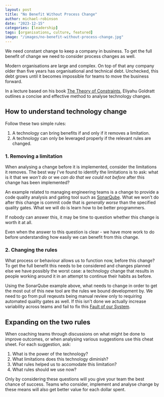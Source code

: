 ```yaml
---
layout: post
title: "No Benefit Without Process Change"
author: michael-robinson
date: "2023-12-15"
categories: [leadership]
tags: [organisations, culture, featured]
image: "/images/no-benefit-without-process-change.jpg"
---
```


We need constant change to keep a company in business. To get the full benefit of change we need to consider process changes as well.

Modern organisations are large and complex. On top of that any company older than five years has organisational and technical debt. Unchecked, this debt grows until it becomes impossible for teams to move the business forward.

In a lecture based on his book [The Theory of Constraints](https://www.amazon.com/Theory-Constraints-Eliyahu-M-Goldratt/dp/0884271668), Eliyahu Goldratt outlines a concise and effective method to analyse technology changes.

## How to understand technology change

Follow these two simple rules:

1. A technology can bring benefits if and only if it removes a limitation.
2. A technology can only be leveraged properly if the relevant rules are changed.

### 1. Removing a limitation

When analysing a change before it is implemented, consider the limitations it removes. The best way I've found to identify the limitations is to ask: what is it that we _won't do_ or we _can do that we could not before_ after this change has been implemented?

An example related to managing engineering teams is a change to provide a code quality analysis and gating tool such as [SonarQube](https://www.sonarsource.com/products/sonarqube/). What we won't do after this change is commit code that is _generally worse_ than the specified quality gates. What we will do is learn how to be better programmers.

If nobody can answer this, it may be time to question whether this change is worth it at all.

Even when the answer to this question is clear - we have more work to do before understanding how easily we can benefit from this change.

### 2. Changing the rules

What process or behaviour allows us to function now, before this change? To get the full benefit this needs to be considered and changes planned else we have possibly the worst case: a technology change that results in people working around it in an attempt to continue their habits as before.

Using the SonarQube example above, what needs to change in order to get the most out of this new tool are the rules we bound development by. We need to go from pull reqeusts being manual review only to requiring automated quality gates as well. If this isn't done we actually increase variability across teams and fail to fix this [Fault of our System](/faults-of-the-system#faults-of-the-system).

## Expanding on the two rules

When coaching teams through discussions on what might be done to improve outcomes, or when analysing various suggestions use this cheat sheet. For each suggestion, ask:

1. What is the power of the technology?
2. What limitations does this technology diminish?
3. What rules helped us to accomodate this limitation?
4. What rules should we use now?

Only by considering these questions will you give your team the best chance of success. Teams who consider, implement and analyse change by these means will also get better value for each dollar spent.

